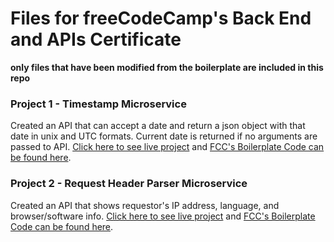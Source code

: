 # Files for freeCodeCamp's Back End and APIs Certificate
**only files that have been modified from the boilerplate are included in this repo**

### Project 1 - Timestamp Microservice
Created an API that can accept a date and return a json object with that date in unix and UTC formats. Current date is returned if no arguments are passed to API.
[Click here to see live project](https://fcc-timestamp-micro-service.andyb123.repl.co/) and [FCC's Boilerplate Code can be found here](https://github.com/freeCodeCamp/boilerplate-project-timestamp/).

### Project 2 - Request Header Parser Microservice
Created an API that shows requestor's IP address, language, and browser/software info. [Click here to see live project](https://boilerplate-project-headerparser.andyb123.repl.co) and [FCC's Boilerplate Code can be found here](https://github.com/freeCodeCamp/boilerplate-project-headerparser/).

